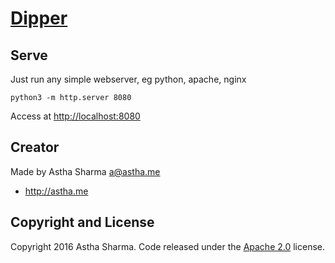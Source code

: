# [Dipper](http://dipper.astha.me)
 
## Serve
 
Just run any simple webserver, eg python, apache, nginx
 
    python3 -m http.server 8080
 
Access at <http://localhost:8080>
 
## Creator
 
Made by Astha Sharma <a@astha.me>
 
* http://astha.me
 
## Copyright and License
 
Copyright 2016 Astha Sharma. Code released under the [Apache 2.0](https://github.com/IronSummitMedia/startbootstrap-simple-sidebar/blob/gh-pages/LICENSE) license.